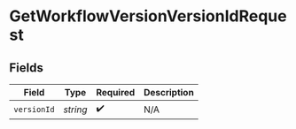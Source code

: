 # GetWorkflowVersionVersionIdRequest


## Fields

| Field              | Type               | Required           | Description        |
| ------------------ | ------------------ | ------------------ | ------------------ |
| `versionId`        | *string*           | :heavy_check_mark: | N/A                |